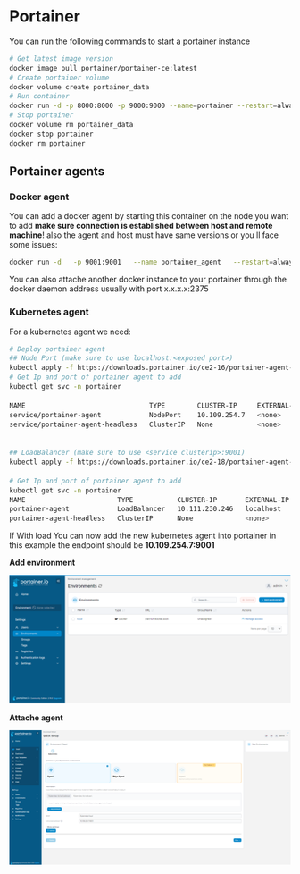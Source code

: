 # Portainer
You can run the following commands to start a portainer instance
```sh
# Get latest image version
docker image pull portainer/portainer-ce:latest
# Create portainer volume
docker volume create portainer_data
# Run container
docker run -d -p 8000:8000 -p 9000:9000 --name=portainer --restart=always -v /var/run/docker.sock:/var/run/docker.sock -v portainer_data:/data portainer/portainer-ce:latest
# Stop portainer
docker volume rm portainer_data
docker stop portainer
docker rm portainer
```

## Portainer agents
### Docker agent
You can add a docker agent by starting this container on the node you want to add **make sure connection is established between host and remote machine**! also the agent and host must have same versions or you ll face some issues:
```sh
docker run -d   -p 9001:9001   --name portainer_agent   --restart=always   -v /var/run/docker.sock:/var/run/docker.sock   -v /var/lib/docker/volumes:/var/lib/docker/volumes   portainer/agent:2.16.0
```

You can also attache another docker instance to your portainer through the docker daemon address usually with port x.x.x.x:2375
### Kubernetes agent
For a kubernetes agent we need:
```sh
# Deploy portainer agent
## Node Port (make sure to use localhost:<exposed port>)
kubectl apply -f https://downloads.portainer.io/ce2-16/portainer-agent-k8s-nodeport.yaml
# Get Ip and port of portainer agent to add
kubectl get svc -n portainer

NAME                               TYPE        CLUSTER-IP     EXTERNAL-IP   PORT(S)          AGE
service/portainer-agent            NodePort    10.109.254.7   <none>        9001:30778/TCP   67m
service/portainer-agent-headless   ClusterIP   None           <none>        <none>           67m


## LoadBalancer (make sure to use <service clusterip>:9001)
kubectl apply -f https://downloads.portainer.io/ce2-18/portainer-agent-k8s-lb.yaml

# Get Ip and port of portainer agent to add
kubectl get svc -n portainer
NAME                       TYPE           CLUSTER-IP       EXTERNAL-IP   PORT(S)          AGE
portainer-agent            LoadBalancer   10.111.230.246   localhost     9001:30778/TCP   6m26s
portainer-agent-headless   ClusterIP      None             <none>        <none>           6m26s
```
If With load 
You can now add the new kubernetes agent into portainer in this example the endpoint should be **10.109.254.7:9001**

**Add environment**

<img src="../../.github/images/portainer/add-env.png">

**Attache agent**

<img src="../../.github/images/portainer/attache-cluster.png">
